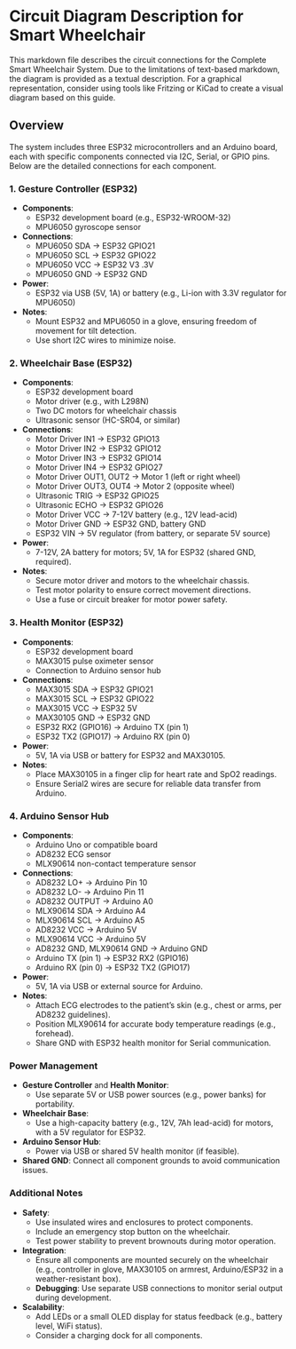 # Circuit Diagram Description for Smart Wheelchair

This markdown file describes the circuit connections for the Complete Smart Wheelchair System. Due to the limitations of text-based markdown, the diagram is provided as a textual description. For a graphical representation, consider using tools like Fritzing or KiCad to create a visual diagram based on this guide.

## Overview
The system includes three ESP32 microcontrollers and an Arduino board, each with specific components connected via I2C, Serial, or GPIO pins. Below are the detailed connections for each component.

### 1. Gesture Controller (ESP32)
- **Components**:
  - ESP32 development board (e.g., ESP32-WROOM-32)
  - MPU6050 gyroscope sensor
- **Connections**:
  - MPU6050 SDA → ESP32 GPIO21
  - MPU6050 SCL → ESP32 GPIO22
  - MPU6050 VCC → ESP32 V3
.3V
  - MPU6050 GND → ESP32 GND
- **Power**:
  - ESP32 via USB (5V, 1A) or battery (e.g., Li-ion with 3.3V regulator for MPU6050)
- **Notes**:
  - Mount ESP32 and MPU6050 in a glove, ensuring freedom of movement for tilt detection.
  - Use short I2C wires to minimize noise.

### 2. Wheelchair Base (ESP32)
- **Components**:
  - ESP32 development board
  - Motor driver (e.g., with L298N)
  - Two DC motors for wheelchair chassis
  - Ultrasonic sensor (HC-SR04, or similar)
- **Connections**:
  - Motor Driver IN1 → ESP32 GPIO13
  - Motor Driver IN2 → ESP32 GPIO12
  - Motor Driver IN3 → ESP32 GPIO14
  - Motor Driver IN4 → ESP32 GPIO27
  - Motor Driver OUT1, OUT2 → Motor 1 (left or right wheel)
  - Motor Driver OUT3, OUT4 → Motor 2 (opposite wheel)
  - Ultrasonic TRIG → ESP32 GPIO25
  - Ultrasonic ECHO → ESP32 GPIO26
  - Motor Driver VCC → 7-12V battery (e.g., 12V lead-acid)
  - Motor Driver GND → ESP32 GND, battery GND
  - ESP32 VIN → 5V regulator (from battery, or separate 5V source)
- **Power**:
  - 7-12V, 2A battery for motors; 5V, 1A for ESP32 (shared GND, required).
- **Notes**:
  - Secure motor driver and motors to the wheelchair chassis.
  - Test motor polarity to ensure correct movement directions.
  - Use a fuse or circuit breaker for motor power safety.

### 3. Health Monitor (ESP32)
- **Components**:
  - ESP32 development board
  - MAX3015 pulse oximeter sensor
  - Connection to Arduino sensor hub
- **Connections**:
  - MAX3015 SDA → ESP32 GPIO21
  - MAX3015 SCL → ESP32 GPIO22
  - MAX3015 VCC → ESP32 5V
  - MAX30105 GND → ESP32 GND
  - ESP32 RX2 (GPIO16) → Arduino TX (pin 1)
  - ESP32 TX2 (GPIO17) → Arduino RX (pin 0)
- **Power**:
  - 5V, 1A via USB or battery for ESP32 and MAX30105.
- **Notes**:
  - Place MAX30105 in a finger clip for heart rate and SpO2 readings.
  - Ensure Serial2 wires are secure for reliable data transfer from Arduino.

### 4. Arduino Sensor Hub
- **Components**:
  - Arduino Uno or compatible board
  - AD8232 ECG sensor
  - MLX90614 non-contact temperature sensor
- **Connections**:
  - AD8232 LO+ → Arduino Pin 10
  - AD8232 LO- → Arduino Pin 11
  - AD8232 OUTPUT → Arduino A0
  - MLX90614 SDA → Arduino A4
  - MLX90614 SCL → Arduino A5
  - AD8232 VCC → Arduino 5V
  - MLX90614 VCC → Arduino 5V
  - AD8232 GND, MLX90614 GND → Arduino GND
  - Arduino TX (pin 1) → ESP32 RX2 (GPIO16)
  - Arduino RX (pin 0) → ESP32 TX2 (GPIO17)
- **Power**:
  - 5V, 1A via USB or external source for Arduino.
- **Notes**:
  - Attach ECG electrodes to the patient’s skin (e.g., chest or arms, per AD8232 guidelines).
  - Position MLX90614 for accurate body temperature readings (e.g., forehead).
  - Share GND with ESP32 health monitor for Serial communication.

### Power Management
- **Gesture Controller** and **Health Monitor**:
  - Use separate 5V or USB power sources (e.g., power banks) for portability.
- **Wheelchair Base**:
  - Use a high-capacity battery (e.g., 12V, 7Ah lead-acid) for motors, with a 5V regulator for ESP32.
- **Arduino Sensor Hub**:
  - Power via USB or shared 5V health monitor (if feasible).
- **Shared GND**: Connect all component grounds to avoid communication issues.

### Additional Notes
- **Safety**:
  - Use insulated wires and enclosures to protect components.
  - Include an emergency stop button on the wheelchair.
  - Test power stability to prevent brownouts during motor operation.
- **Integration**:
  - Ensure all components are mounted securely on the wheelchair (e.g., controller in glove, MAX30105 on armrest, Arduino/ESP32 in a weather-resistant box).
  - **Debugging**: Use separate USB connections to monitor serial output during development.
- **Scalability**:
  - Add LEDs or a small OLED display for status feedback (e.g., battery level, WiFi status).
  - Consider a charging dock for all components.


